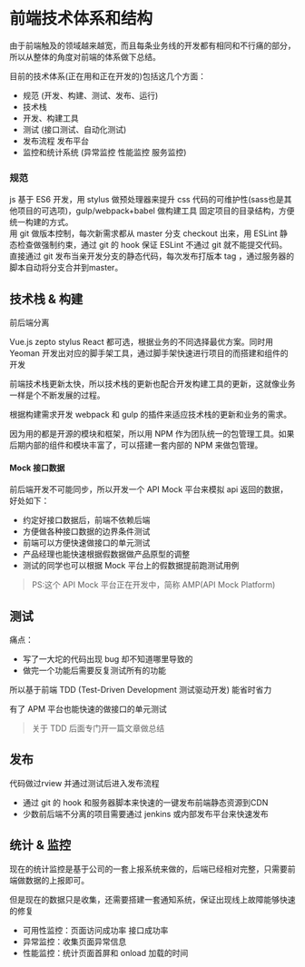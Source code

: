# 前端技术体系和结构


由于前端触及的领域越来越宽，而且每条业务线的开发都有相同和不行痛的部分，所以从整体的角度对前端的体系做下总结。

目前的技术体系(正在用和正在开发的)包括这几个方面：

* 规范 (开发、构建、测试、发布、运行)
* 技术栈
* 开发、构建工具
* 测试 (接口测试、自动化测试)
* 发布流程 发布平台
* 监控和统计系统 (异常监控 性能监控 服务监控)




### 规范

js 基于 ES6 开发，用 stylus 做预处理器来提升 css 代码的可维护性(sass也是其他项目的可选项)，gulp/webpack+babel 做构建工具
固定项目的目录结构，方便统一构建的方式。  
用 git 做版本控制，每次新需求都从 master 分支 checkout 出来，用 ESLint 静态检查做强制约束，通过 git 的 hook 保证 ESLint 不通过 git 就不能提交代码。  
直接通过 git 发布当亲开发分支的静态代码，每次发布打版本 tag ，通过服务器的脚本自动将分支合并到master。  

## 技术栈 & 构建

前后端分离

Vue.js zepto stylus React 都可选，根据业务的不同选择最优方案。同时用 Yeoman 开发出对应的脚手架工具，通过脚手架快速进行项目的而搭建和组件的开发

前端技术栈更新太快，所以技术栈的更新也配合开发构建工具的更新，这就像业务一样是个不断发展的过程。

根据构建需求开发 webpack 和 gulp 的插件来适应技术栈的更新和业务的需求。

因为用的都是开源的模块和框架，所以用 NPM 作为团队统一的包管理工具。如果后期内部的组件和模块丰富了，可以搭建一套内部的 NPM 来做包管理。

#### Mock 接口数据 

前后端开发不可能同步，所以开发一个 API Mock 平台来模拟 api 返回的数据，好处如下：

* 约定好接口数据后，前端不依赖后端
* 方便做各种接口数据的边界条件测试
* 前端可以方便快速做接口的单元测试
* 产品经理也能快速根据假数据做产品原型的调整
* 测试的同学也可以根据 Mock 平台上的假数据提前跑测试用例

> PS:这个 API Mock 平台正在开发中，简称 AMP(API Mock Platform)

## 测试

痛点：
* 写了一大坨的代码出现 bug 却不知道哪里导致的
* 做完一个功能后需要反复测试所有的功能

所以基于前端 TDD (Test-Driven Development 测试驱动开发) 能省时省力

有了 APM 平台也能快速的做接口的单元测试

> 关于 TDD 后面专门开一篇文章做总结

## 发布

代码做过rview 并通过测试后进入发布流程

* 通过 git 的 hook 和服务器脚本来快速的一键发布前端静态资源到CDN
* 少数前后端不分离的项目需要通过 jenkins 或内部发布平台来快速发布

## 统计 & 监控

现在的统计监控是基于公司的一套上报系统来做的，后端已经相对完整，只需要前端做数据的上报即可。

但是现在的数据只是收集，还需要搭建一套通知系统，保证出现线上故障能够快速的修复

* 可用性监控：页面访问成功率 接口成功率
* 异常监控：收集页面异常信息
* 性能监控：统计页面首屏和 onload 加载的时间









